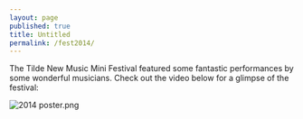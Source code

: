 ```yaml
---
layout: page
published: true
title: Untitled
permalink: /fest2014/
---
```


The Tilde New Music Mini Festival featured some fantastic performances by some wonderful musicians.  Check out the video below for a glimpse of the festival:

![2014 poster.png]({{site.baseurl}}/images/2014%20poster.png)

